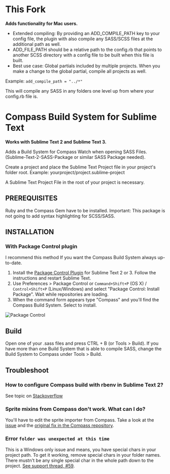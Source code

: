 This Fork
=========
**Adds functionality for Mac users.**
- Extended compiling: By providing an ADD_COMPILE_PATH key to your config file, the plugin with also compile any SASS/SCSS files at the additional path as well.
- ADD_FILE_PATH should be a relative path to the config.rb that points to another SCSS directory with a config file to be built when this file is built.
- Best use case: Global partials included by multiple projects. When you make a change to the global partial, compile all projects as well.

Example:
`add_compile_path = "../*"`

This will compile any SASS in any folders one level up from where your config.rb file is.





Compass Build System for Sublime Text
=====================================

**Works with Sublime Text 2 and Sublime Text 3.**

Adds a Build System for Compass Watch when opening SASS Files. (Sublime-Text-2-SASS-Package or similar SASS Package needed).

Create a project and place the Sublime Text Project file in your project's folder root.
Example:
    yourproject/project.sublime-project

A Sublime Text Project File in the root of your project is necessary.

PREREQUISITES
------------------------------------

Ruby and the Compass Gem have to be installed. Important: This package is not going to add syntax highlighting for SCSS/SASS.

INSTALLATION
------------------------------------

### With Package Control plugin

I recommend this method If you want the Compass Build System always up-to-date.

1. Install the [Package Control Plugin](http://wbond.net/sublime_packages/package_control) for Sublime Text 2 or 3. Follow the instructions and restart Sublime Text.
2. Use Preferences > Package Control or `Command+Shift+P` (OS X) / `Control+Shift+P` (Linux/Windows) and select "Package Control: Install Package". Wait while repositories are loading.
3. When the command form appears type "Compass" and you'll find the Compass Build System. Select to install.

![Package Control](http://f.cl.ly/items/3k2y0g1U342o3W3K3336/Image%202012-08-21%20at%209.40.41%20PM.png)


Build
------------------------------------

Open one of your .sass files and press CTRL + B (or Tools > Build). If you have more than one Build System that is able to compile SASS, change the Build System to Compass under Tools > Build.

## Troubleshoot

### How to configure Compass build with rbenv in Sublime Text 2?

See topic on [Stackoverflow](http://stackoverflow.com/questions/13712801/how-to-configure-compass-build-with-rbenv-in-sublime-text-2/13712802#13712802)

### Sprite mixins from Compass don't work. What can I do?
You'll have to edit the sprite importer from Compass. Take a look at the [issue](https://github.com/whatwedo/Sublime-Text-2-Compass-Build-System/issues/8#issuecomment-15667120) and the [original fix in the Compass repository](https://github.com/Compass/compass/commit/58babac).

### Error `folder was unexpected at this time`
This is a Windows only issue and means, you have special chars in your project path. To get it working, remove special chars in your folder names. There mustn't be any single special char in the whole path down to the project. [See support thread, #59](https://github.com/whatwedo/Sublime-Text-2-Compass-Build-System/issues/59).
